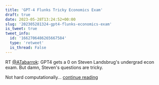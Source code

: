 ```yaml
---
title: 'GPT-4 Flunks Tricky Economics Exam'
draft: true
date: 2023-05-28T13:24:52+00:00
slug: '202305281324-gpt4-flunks-economics-exam'
is_tweet: true
tweet_info:
  id: '1662706486265667584'
  type: 'retweet'
  is_thread: False
---
```




RT [@ATabarrok](https://x.com/ATabarrok): GPT4 gets a 0 on Steven Landsbrug's undergrad econ exam. But damn, Steven's questions are tricky.

Not hard computationally… [continue reading](https://x.com/sytelus/status/1662706486265667584)
